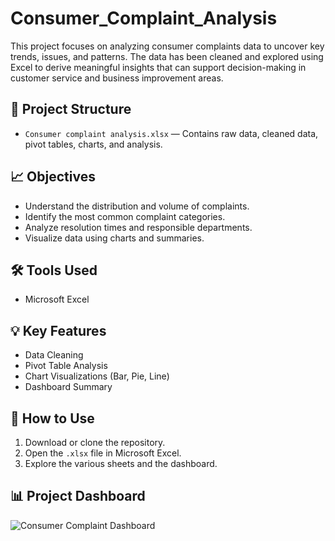 # Consumer_Complaint_Analysis


This project focuses on analyzing consumer complaints data to uncover key trends, issues, and patterns. The data has been cleaned and explored using Excel to derive meaningful insights that can support decision-making in customer service and business improvement areas.

## 📂 Project Structure

- `Consumer complaint analysis.xlsx` — Contains raw data, cleaned data, pivot tables, charts, and analysis.

## 📈 Objectives

- Understand the distribution and volume of complaints.
- Identify the most common complaint categories.
- Analyze resolution times and responsible departments.
- Visualize data using charts and summaries.

## 🛠️ Tools Used

- Microsoft Excel

## 💡 Key Features

- Data Cleaning
- Pivot Table Analysis
- Chart Visualizations (Bar, Pie, Line)
- Dashboard Summary

## 📝 How to Use

1. Download or clone the repository.
2. Open the `.xlsx` file in Microsoft Excel.
3. Explore the various sheets and the dashboard.

## 📊 Project Dashboard

![Consumer Complaint Dashboard](dashboard.png)

